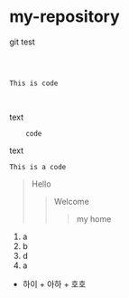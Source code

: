 # my-repository
git test

<pre>

<code>

This is code

</code>
</pre>

text

        code
        

text
    

```This is a code```

>Hello
>>Welcome
>>>my home
1. a
2. b
3. d
4. a


+ 하이
        + 아하
                + 호호

